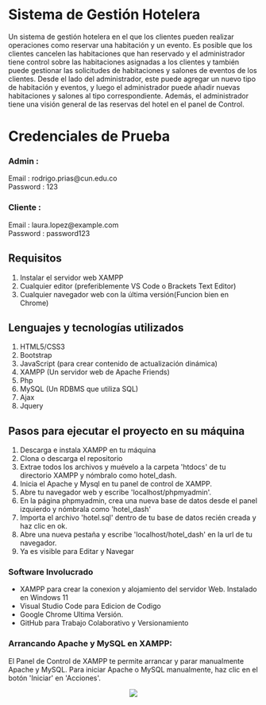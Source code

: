 # Sistema de Gestión Hotelera

 Un sistema de gestión hotelera en el que los clientes pueden realizar operaciones como reservar una habitación y un evento. Es posible que los clientes cancelen las habitaciones que han reservado y el administrador tiene control sobre las habitaciones asignadas a los clientes y también puede gestionar las solicitudes de habitaciones y salones de eventos de los clientes. Desde el lado del administrador, este puede agregar un nuevo tipo de habitación y eventos, y luego el administrador puede añadir nuevas habitaciones y salones al tipo correspondiente. Además, el administrador tiene una visión general de las reservas del hotel en el panel de Control.
 



<h1>Credenciales de Prueba</h1>
 <h3>Admin :</h3>
   <p>Email : rodrigo.prias@cun.edu.co<br>Password : 123</p>
 <h3>Cliente :</h3>
   <p>Email : laura.lopez@example.com<br>Password : password123</p>


  
## Requisitos
1. Instalar el servidor web XAMPP
2. Cualquier editor (preferiblemente VS Code o Brackets Text Editor)
3. Cualquier navegador web con la última versión(Funcion bien en Chrome)

## Lenguajes y tecnologías utilizados
1. HTML5/CSS3
2. Bootstrap
3. JavaScript (para crear contenido de actualización dinámica)
4. XAMPP (Un servidor web de Apache Friends)
5. Php
6. MySQL (Un RDBMS que utiliza SQL)
7. Ajax
8. Jquery
 
## Pasos para ejecutar el proyecto en su máquina
1. Descarga e instala XAMPP en tu máquina
2. Clona o descarga el repositorio
3. Extrae todos los archivos y muévelo a la carpeta 'htdocs' de tu directorio XAMPP y nómbralo como hotel_dash.
4. Inicia el Apache y Mysql en tu panel de control de XAMPP.
5. Abre tu navegador web y escribe 'localhost/phpmyadmin'.
6. En la página phpmyadmin, crea una nueva base de datos desde el panel izquierdo y nómbrala como 'hotel_dash'
7. Importa el archivo 'hotel.sql' dentro de tu base de datos recién creada y haz clic en ok.
8. Abre una nueva pestaña y escribe 'localhost/hotel_dash' en la url de tu navegador.
10. Ya es visible para Editar y Navegar

    
### Software Involucrado
  - XAMPP para crear la conexion y alojamiento del servidor Web. Instalado en Windows 11
  - Visual Studio Code para Edicion de Codigo
  - Google Chrome Ultima Versión.
  - GitHub para Trabajo Colaborativo y Versionamiento
  

### Arrancando Apache y MySQL en XAMPP:
  El Panel de Control de XAMPP te permite arrancar y parar manualmente Apache y MySQL. Para iniciar Apache o MySQL manualmente, haz clic en el botón 'Iniciar' en 'Acciones'.
  
  
<p align="center"><img src="https://user-images.githubusercontent.com/36665975/59350977-fcc68900-8d3a-11e9-9450-e5c478497caa.png"></p>

